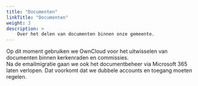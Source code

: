 ```yaml
---
title: "Documenten"
linkTitle: "Documenten"
weight: 3
description: >
    Over het delen van documenten binnen onze gemeente.
---
```



Op dit moment gebruiken we OwnCloud voor het uitwisselen van documenten binnen kerkenraden en commissies.    
Na de emailmigratie gaan we ook het documentbeheer via Microsoft 365 laten verlopen. Dat voorkomt dat we dubbele accounts en toegang moeten regelen.
